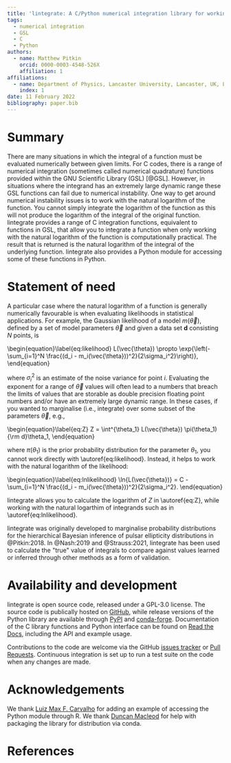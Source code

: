 ```yaml
---
title: 'lintegrate: A C/Python numerical integration library for working in log-space'
tags:
  - numerical integration
  - GSL
  - C
  - Python
authors:
  - name: Matthew Pitkin
    orcid: 0000-0003-4548-526X
    affiliation: 1
affiliations:
  - name: Department of Physics, Lancaster University, Lancaster, UK, LA1 4YB
    index: 1
date: 11 February 2022
bibliography: paper.bib
---
```


# Summary

There are many situations in which the integral of a function must be evaluated numerically between
given limits. For C codes, there is a range of numerical integration (sometimes called numerical
quadrature) functions provided within the GNU Scientific Library (GSL) [@GSL]. However, in
situations where the integrand has an extremely large dynamic range these GSL functions can fail due
to numerical instability. One way to get around numerical instability issues is to work with the
natural logarithm of the function. You cannot simply integrate the logarithm of the function as this
will not produce the logarithm of the integral of the original function. lintegrate provides a range
of C integration functions, equivalent to functions in GSL, that allow you to integrate a function
when only working with the natural logarithm of the function is computationally practical. The
result that is returned is the natural logarithm of the integral of the underlying function.
lintegrate also provides a Python module for accessing some of these functions in Python.

# Statement of need

A particular case where the natural logarithm of a function is generally numerically favourable is
when evaluating likelihoods in statistical applications. For example, the Gaussian likelihood of a
model $m(\vec{\theta})$, defined by a set of model parameters $\vec{\theta}$ and given a data set
$\mathbf{d}$ consisting $N$ points, is

\begin{equation}\label{eq:likelihood}
L(\vec{\theta}) \propto \exp{\left(-\sum_{i=1}^N \frac{(d_i - m_i(\vec{\theta}))^2}{2\sigma_i^2}\right)},
\end{equation}

where $\sigma_i^2$ is an estimate of the noise variance for point $i$. Evaluating the exponent for a
range of $\vec{\theta}$ values will often lead to a numbers that breach the limits of values that
are storable as double precision floating point numbers and/or have an extremely large dynamic
range. In these cases, if you wanted to marginalise (i.e., integrate) over some subset of the
parameters $\vec{\theta}$, e.g., 

\begin{equation}\label{eq:Z}
Z = \int^{\theta_1} L(\vec{\theta}) \pi(\theta_1) {\rm d}\theta_1,
\end{equation}

where $\pi(\theta_1)$ is the prior probability distribution for the parameter $\theta_1$, you cannot
work directly with \autoref{eq:likelihood}. Instead, it helps to work with the natural logarithm of the
likelihood:

\begin{equation}\label{eq:lnlikelihood}
\ln{L(\vec{\theta})} = C - \sum_{i=1}^N \frac{(d_i - m_i(\vec{\theta}))^2}{2\sigma_i^2}.
\end{equation}

lintegrate allows you to calculate the logarithm of $Z$ in \autoref{eq:Z}, while working with the
natural logarthim of integrands such as in \autoref{eq:lnlikelihood}.

lintegrate was originally developed to marginalise probability distributions for the hierarchical
Bayesian inference of pulsar ellipticity distributions in @Pitkin:2018. In @Nash:2019 and
@Strauss:2021, lintegrate has been used to calculate the "true" value of integrals to compare
against values learned or inferred through other methods as a form of validation.

# Availability and development

lintegrate is open source code, released under a GPL-3.0 license. The source code is publically hosted on
[GitHub](https://github.com/mattpitkin/lintegrate), while release versions of the Python library are
available through [PyPI](https://pypi.org/project/lintegrate/) and [conda-forge](https://anaconda.org/conda-forge/lintegrate). Documentation of the C library functions and Python interface can be
found on [Read the Docs](https://lintegrate.readthedocs.io/en/latest/), including the API and example usage.

Contributions to the code are welcome via the GitHub
[issues tracker](https://github.com/mattpitkin/lintegrate/issues) or [Pull Requests](https://github.com/mattpitkin/lintegrate/pulls). Continuous integration
is set up to run a test suite on the code when any changes are made.

# Acknowledgements

We thank [Luiz Max F. Carvalho](https://github.com/maxbiostat) for adding an example of accessing
the Python module through R. We thank [Duncan Macleod](https://github.com/duncanmmacleod) for help
with packaging the library for distribution via conda.

# References
